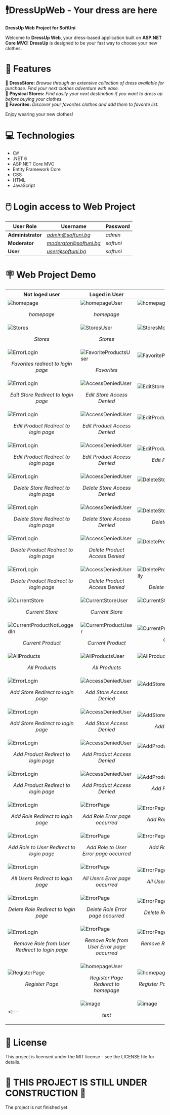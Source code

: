 # 🕴️DressUpWeb - Your dress are here
**DressUp Web Project for SoftUni**

Welcome to **DressUp Web**, your dress-based application built on **ASP.NET Core MVC**! **DressUp** is designed to be your fast way to choose your new clothes.

# 📖 Features
🏪 **DressStore:** *Browse through an extensive collection of dress available for purchase. Find your next clothes adventure with ease.* <br>
📄 **Physical Stores:** *Find easily your next destination if you want to dress up before buying your clothes.* <br>
📌 **Favorites:** *Discover your favorites clothes and add them to favorite list.* <br>

Enjoy wearing your new clothes!

# 💻 Technologies
- C#
- .NET 6
- ASP.NET Core MVC
- Entity Framework Core
- CSS
- HTML
- JavaScript

# 🖱️ Login access to Web Project
| **User Role**  | **Username** | **Password** |
| ------ | ------ | ------ |
| **Administrator** | *admin@softuni.bg* | *admin* |
| **Moderator** | *moderator@softuni.bg* | *softuni* |
| **User** | *user@softuni.bg* | *softuni* |

# 🪧 Web Project Demo
| **Not loged user**  | **Loged in User** | **Moderator** | **Admin** |
| --------------------------------------------------------------------------------------------------------------------------------------- | --------------------------------------------------------------------------------------------------------------------------------------- | --------------------------------------------------------------------------------------------------------------------------------------- | --------------------------------------------------------------------------------------------------------------------------------------- |
| <img src="https://github.com/MDimidov/DressUpWeb/blob/main/WebSIteImages/homepage.png" alt="homepage"> <p align="center">*homepage*</p> | <img src="https://github.com/MDimidov/DressUpWeb/blob/main/WebSIteImages/homepageUser.png" alt="homepageUser"> <p align="center">*homepage*</p> | <img src="https://github.com/MDimidov/DressUpWeb/blob/main/WebSIteImages/homepageModerator.png" alt="homepageModerator"> <p align="center">*homepage*</p> | <img src="https://github.com/MDimidov/DressUpWeb/blob/main/WebSIteImages/homepageAdmin.png" alt="homepageAdmin"> <p align="center">*homepage*</p> |
| <img src="https://github.com/MDimidov/DressUpWeb/blob/main/WebSIteImages/Stores.png" alt="Stores"> <p align="center">*Stores*</p> | <img src="https://github.com/MDimidov/DressUpWeb/blob/main/WebSIteImages/StoresUser.png" alt="StoresUser"> <p align="center">*Stores*</p> | <img src="https://github.com/MDimidov/DressUpWeb/blob/main/WebSIteImages/StoresModerator.png" alt="StoresModerator"> <p align="center">*Stores*</p> | <img src="https://github.com/MDimidov/DressUpWeb/blob/main/WebSIteImages/StoresModerator.png" alt="StoresModerator"> <p align="center">*Stores*</p> |
| <img src="https://github.com/MDimidov/DressUpWeb/blob/main/WebSIteImages/ErrorLogin.png" alt="ErrorLogin"> <p align="center">*Favorites redirect to login page*</p> | <img src="https://github.com/MDimidov/DressUpWeb/blob/main/WebSIteImages/FavoriteProductsUser.png" alt="FavoriteProductsUser"> <p align="center">*Favorites*</p> | <img src="https://github.com/MDimidov/DressUpWeb/blob/main/WebSIteImages/FavoriteProductsModerator.png" alt="FavoriteProductsModerator"> <p align="center">*Favorites*</p> | <img src="https://github.com/MDimidov/DressUpWeb/blob/main/WebSIteImages/FavoriteProductsModerator.png" alt="FavoriteProductsModerator"> <p align="center">*Favorites*</p> |
| <img src="https://github.com/MDimidov/DressUpWeb/blob/main/WebSIteImages/ErrorLogin.png" alt="ErrorLogin"> <p align="center">*Edit Store Redirect to login page*</p> | <img src="https://github.com/MDimidov/DressUpWeb/blob/main/WebSIteImages/AccessDeniedUser.png" alt="AccessDeniedUser"> <p align="center">*Edit Store Access Denied*</p> | <img src="https://github.com/MDimidov/DressUpWeb/blob/main/WebSIteImages/EditStoreModerator.png" alt="EditStoreModerator"> <p align="center">*Edit Store*</p> | <img src="https://github.com/MDimidov/DressUpWeb/blob/main/WebSIteImages/EditStoreModerator.png" alt="EditStoreModerator"> <p align="center">*Edit Store*</p> |
| <img src="https://github.com/MDimidov/DressUpWeb/blob/main/WebSIteImages/ErrorLogin.png" alt="ErrorLogin"> <p align="center">*Edit Product Redirect to login page*</p> | <img src="https://github.com/MDimidov/DressUpWeb/blob/main/WebSIteImages/AccessDeniedUser.png" alt="AccessDeniedUser"> <p align="center">*Edit Product Access Denied*</p> | <img src="https://github.com/MDimidov/DressUpWeb/blob/main/WebSIteImages/EditProductModerator.png" alt="EditProductModerator"> <p align="center">*Edit Product*</p> | <img src="https://github.com/MDimidov/DressUpWeb/blob/main/WebSIteImages/EditProductModerator.png" alt="EditProductModerator"> <p align="center">*Edit Product*</p> |
| <img src="https://github.com/MDimidov/DressUpWeb/blob/main/WebSIteImages/ErrorLogin.png" alt="ErrorLogin"> <p align="center">*Edit Product Redirect to login page*</p> | <img src="https://github.com/MDimidov/DressUpWeb/blob/main/WebSIteImages/AccessDeniedUser.png" alt="AccessDeniedUser"> <p align="center">*Edit Product Access Denied*</p> | <img src="https://github.com/MDimidov/DressUpWeb/blob/main/WebSIteImages/EditProductModeratorSuccessfully.png" alt="EditProductModeratorSuccessfully"> <p align="center">*Edit Product Successfully*</p> | <img src="https://github.com/MDimidov/DressUpWeb/blob/main/WebSIteImages/EditProductModeratorSuccessfully.png" alt="EditProductModeratorSuccessfully"> <p align="center">*Edit Product Successfully*</p> |
| <img src="https://github.com/MDimidov/DressUpWeb/blob/main/WebSIteImages/ErrorLogin.png" alt="ErrorLogin"> <p align="center">*Delete Store Redirect to login page*</p> | <img src="https://github.com/MDimidov/DressUpWeb/blob/main/WebSIteImages/AccessDeniedUser.png" alt="AccessDeniedUser"> <p align="center">*Delete Store Access Denied*</p> | <img src="https://github.com/MDimidov/DressUpWeb/blob/main/WebSIteImages/DeleteStoreModerator.png" alt="DeleteStoreModerator"> <p align="center">*Delete Store*</p> | <img src="https://github.com/MDimidov/DressUpWeb/blob/main/WebSIteImages/DeleteStoreModerator.png" alt="DeleteStoreModerator"> <p align="center">*Delete Store*</p> |
| <img src="https://github.com/MDimidov/DressUpWeb/blob/main/WebSIteImages/ErrorLogin.png" alt="ErrorLogin"> <p align="center">*Delete Store Redirect to login page*</p> | <img src="https://github.com/MDimidov/DressUpWeb/blob/main/WebSIteImages/AccessDeniedUser.png" alt="AccessDeniedUser"> <p align="center">*Delete Store Access Denied*</p> | <img src="https://github.com/MDimidov/DressUpWeb/blob/main/WebSIteImages/DeleteStoreModeratorSuccessfully.png" alt="DeleteStoreModeratorSuccessfully"> <p align="center">*Delete Store Successfully*</p> | <img src="https://github.com/MDimidov/DressUpWeb/blob/main/WebSIteImages/DeleteStoreModeratorSuccessfully.png" alt="DeleteStoreModeratorSuccessfully"> <p align="center">*Delete Store Successfully*</p> |
| <img src="https://github.com/MDimidov/DressUpWeb/blob/main/WebSIteImages/ErrorLogin.png" alt="ErrorLogin"> <p align="center">*Delete Product Redirect to login page*</p> | <img src="https://github.com/MDimidov/DressUpWeb/blob/main/WebSIteImages/AccessDeniedUser.png" alt="AccessDeniedUser"> <p align="center">*Delete Product Access Denied*</p> | <img src="https://github.com/MDimidov/DressUpWeb/blob/main/WebSIteImages/DeleteProductModerator.png" alt="DeleteProductModerator"> <p align="center">*Delete Product*</p> | <img src="https://github.com/MDimidov/DressUpWeb/blob/main/WebSIteImages/DeleteProductModerator.png" alt="DeleteProductModerator"> <p align="center">*Delete Product*</p> |
| <img src="https://github.com/MDimidov/DressUpWeb/blob/main/WebSIteImages/ErrorLogin.png" alt="ErrorLogin"> <p align="center">*Delete Product Redirect to login page*</p> | <img src="https://github.com/MDimidov/DressUpWeb/blob/main/WebSIteImages/AccessDeniedUser.png" alt="AccessDeniedUser"> <p align="center">*Delete Product Access Denied*</p> | <img src="https://github.com/MDimidov/DressUpWeb/blob/main/WebSIteImages/DeleteProductModeratorSuccessfully.png" alt="DeleteProductModeratorSuccessfully"> <p align="center">*Delete Product Successfully*</p> | <img src="https://github.com/MDimidov/DressUpWeb/blob/main/WebSIteImages/DeleteProductModeratorSuccessfully.png" alt="DeleteProductModeratorSuccessfully"> <p align="center">*Delete Product Successfully*</p> |
| <img src="https://github.com/MDimidov/DressUpWeb/blob/main/WebSIteImages/CurrentStore.png" alt="CurrentStore"> <p align="center">*Current Store*</p> | <img src="https://github.com/MDimidov/DressUpWeb/blob/main/WebSIteImages/CurrentStoreUser.png" alt="CurrentStoreUser"> <p align="center">*Current Store*</p> | <img src="https://github.com/MDimidov/DressUpWeb/blob/main/WebSIteImages/CurrentStoreAdmin.png" alt="CurrentStoreAdmin"> <p align="center">*Current Store*</p> | <img src="https://github.com/MDimidov/DressUpWeb/blob/main/WebSIteImages/CurrentStoreAdmin.png" alt="CurrentStoreAdmin"> <p align="center">*Current Store*</p> |
| <img src="https://github.com/MDimidov/DressUpWeb/blob/main/WebSIteImages/CurrentProductNotLoggedIn.png" alt="CurrentProductNotLoggedIn"> <p align="center">*Current Product*</p> | <img src="https://github.com/MDimidov/DressUpWeb/blob/main/WebSIteImages/CurrentProductUser.png" alt="CurrentProductUser"> <p align="center">*Current Product*</p> | <img src="https://github.com/MDimidov/DressUpWeb/blob/main/WebSIteImages/CurrentProductAdmin.png" alt="CurrentProductAdmin"> <p align="center">*Current Product*</p> | <img src="https://github.com/MDimidov/DressUpWeb/blob/main/WebSIteImages/CurrentProductAdmin.png" alt="CurrentProductAdmin"> <p align="center">*Current Product*</p> |
| <img src="https://github.com/MDimidov/DressUpWeb/blob/main/WebSIteImages/AllProducts.png" alt="AllProducts"> <p align="center">*All Products*</p> | <img src="https://github.com/MDimidov/DressUpWeb/blob/main/WebSIteImages/AllProductsUser.png" alt="AllProductsUser"> <p align="center">*All Products*</p> | <img src="https://github.com/MDimidov/DressUpWeb/blob/main/WebSIteImages/AllProductsAdmin.png" alt="AllProductsAdmin"> <p align="center">*All Products*</p> | <img src="https://github.com/MDimidov/DressUpWeb/blob/main/WebSIteImages/AllProductsAdmin.png" alt="AllProductsAdmin"> <p align="center">*All Products*</p> |
| <img src="https://github.com/MDimidov/DressUpWeb/blob/main/WebSIteImages/ErrorLogin.png" alt="ErrorLogin"> <p align="center">*Add Store Redirect to login page*</p> | <img src="https://github.com/MDimidov/DressUpWeb/blob/main/WebSIteImages/AccessDeniedUser.png" alt="AccessDeniedUser"> <p align="center">*Add Store Access Denied*</p> | <img src="https://github.com/MDimidov/DressUpWeb/blob/main/WebSIteImages/AddStoreModerator.png" alt="AddStoreModerator"> <p align="center">*Add Store*</p> | <img src="https://github.com/MDimidov/DressUpWeb/blob/main/WebSIteImages/AddStoreModerator.png" alt="AddStoreModerator"> <p align="center">*Add Store*</p> |
| <img src="https://github.com/MDimidov/DressUpWeb/blob/main/WebSIteImages/ErrorLogin.png" alt="ErrorLogin"> <p align="center">*Add Store Redirect to login page*</p> | <img src="https://github.com/MDimidov/DressUpWeb/blob/main/WebSIteImages/AccessDeniedUser.png" alt="AccessDeniedUser"> <p align="center">*Add Store Access Denied*</p> | <img src="https://github.com/MDimidov/DressUpWeb/blob/main/WebSIteImages/AddStoreModeratorSuccessfully.png" alt="AddStoreModeratorSuccessfully"> <p align="center">*Add Store Successfully*</p> | <img src="https://github.com/MDimidov/DressUpWeb/blob/main/WebSIteImages/AddStoreModeratorSuccessfully.png" alt="AddStoreModeratorSuccessfully"> <p align="center">*Add Store Successfully*</p> |
| <img src="https://github.com/MDimidov/DressUpWeb/blob/main/WebSIteImages/ErrorLogin.png" alt="ErrorLogin"> <p align="center">*Add Product Redirect to login page*</p> | <img src="https://github.com/MDimidov/DressUpWeb/blob/main/WebSIteImages/AccessDeniedUser.png" alt="AccessDeniedUser"> <p align="center">*Add Product Access Denied*</p> | <img src="https://github.com/MDimidov/DressUpWeb/blob/main/WebSIteImages/AddProductModerator.png" alt="AddProductModerator"> <p align="center">*Add Product*</p> | <img src="https://github.com/MDimidov/DressUpWeb/blob/main/WebSIteImages/AddProductModerator.png" alt="AddProductModerator"> <p align="center">*Add Product*</p> |
| <img src="https://github.com/MDimidov/DressUpWeb/blob/main/WebSIteImages/ErrorLogin.png" alt="ErrorLogin"> <p align="center">*Add Product Redirect to login page*</p> | <img src="https://github.com/MDimidov/DressUpWeb/blob/main/WebSIteImages/AccessDeniedUser.png" alt="AccessDeniedUser"> <p align="center">*Add Product Access Denied*</p> | <img src="https://github.com/MDimidov/DressUpWeb/blob/main/WebSIteImages/AddProductModeratorSuccessfully.png" alt="AddProductModeratorSuccessfully"> <p align="center">*Add Product Successfully*</p> | <img src="https://github.com/MDimidov/DressUpWeb/blob/main/WebSIteImages/AddProductModeratorSuccessfully.png" alt="AddProductModeratorSuccessfully"> <p align="center">*Add Product Successfully*</p> |
| <img src="https://github.com/MDimidov/DressUpWeb/blob/main/WebSIteImages/ErrorLogin.png" alt="ErrorLogin"> <p align="center">*Add Role Redirect to login page*</p> | <img src="https://github.com/MDimidov/DressUpWeb/blob/main/WebSIteImages/ErrorPage.png" alt="ErrorPage"> <p align="center">*Add Role Error page occurred*</p> | <img src="https://github.com/MDimidov/DressUpWeb/blob/main/WebSIteImages/ErrorPage.png" alt="ErrorPage"> <p align="center">*Add Role Error page occurred*</p> | <img src="https://github.com/MDimidov/DressUpWeb/blob/main/WebSIteImages/AddRoleAdminSuccessfully.png" alt="AddRoleAdminSuccessfully"> <p align="center">*Add Role Successfully*</p> |
| <img src="https://github.com/MDimidov/DressUpWeb/blob/main/WebSIteImages/ErrorLogin.png" alt="ErrorLogin"> <p align="center">*Add Role to User Redirect to login page*</p> | <img src="https://github.com/MDimidov/DressUpWeb/blob/main/WebSIteImages/ErrorPage.png" alt="ErrorPage"> <p align="center">*Add Role to User Error page occurred*</p> | <img src="https://github.com/MDimidov/DressUpWeb/blob/main/WebSIteImages/ErrorPage.png" alt="ErrorPage"> <p align="center">*Add Role to User Error page occurred*</p> | <img src="https://github.com/MDimidov/DressUpWeb/blob/main/WebSIteImages/AddRoleToUserAdminSuccessfully.png" alt="AddRoleToUserAdminSuccessfully"> <p align="center">*Add Role to User Successfully*</p> |
| <img src="https://github.com/MDimidov/DressUpWeb/blob/main/WebSIteImages/ErrorLogin.png" alt="ErrorLogin"> <p align="center">*All Users Redirect to login page*</p> | <img src="https://github.com/MDimidov/DressUpWeb/blob/main/WebSIteImages/ErrorPage.png" alt="ErrorPage"> <p align="center">*All Users Error page occurred*</p> | <img src="https://github.com/MDimidov/DressUpWeb/blob/main/WebSIteImages/ErrorPage.png" alt="ErrorPage"> <p align="center">*All Users Error page occurred*</p> | <img src="https://github.com/MDimidov/DressUpWeb/blob/main/WebSIteImages/AllUsersAdmin.png" alt="AllUsersAdmin"> <p align="center">*All Users*</p> |
| <img src="https://github.com/MDimidov/DressUpWeb/blob/main/WebSIteImages/ErrorLogin.png" alt="ErrorLogin"> <p align="center">*Delete Role Redirect to login page*</p> | <img src="https://github.com/MDimidov/DressUpWeb/blob/main/WebSIteImages/ErrorPage.png" alt="ErrorPage"> <p align="center">*Delete Role Error page occurred*</p> | <img src="https://github.com/MDimidov/DressUpWeb/blob/main/WebSIteImages/ErrorPage.png" alt="ErrorPage"> <p align="center">*Delete Role Error page occurred*</p> | <img src="https://github.com/MDimidov/DressUpWeb/blob/main/WebSIteImages/DeleteRoleAdminSuccessfully.png" alt="DeleteRoleAdminSuccessfully"> <p align="center">*Delete Role Successfully*</p> |
| <img src="https://github.com/MDimidov/DressUpWeb/blob/main/WebSIteImages/ErrorLogin.png" alt="ErrorLogin"> <p align="center">*Remove Role from User Redirect to login page*</p> | <img src="https://github.com/MDimidov/DressUpWeb/blob/main/WebSIteImages/ErrorPage.png" alt="ErrorPage"> <p align="center">*Remove Role from User Error page occurred*</p> | <img src="https://github.com/MDimidov/DressUpWeb/blob/main/WebSIteImages/ErrorPage.png" alt="ErrorPage"> <p align="center">*Remove Role from User Error page occurred*</p> | <img src="https://github.com/MDimidov/DressUpWeb/blob/main/WebSIteImages/RemoveFromRoleAdminSuccessfully.png" alt="RemoveFromRoleAdminSuccessfully"> <p align="center">*Remove Role from User Successfully*</p> |
| <img src="https://github.com/MDimidov/DressUpWeb/blob/main/WebSIteImages/RegisterPage.png" alt="RegisterPage"> <p align="center">*Register Page*</p> | <img src="https://github.com/MDimidov/DressUpWeb/blob/main/WebSIteImages/homepageUser.png" alt="homepageUser"> <p align="center">*Register Page Redirect to homepage*</p> | <img src="https://github.com/MDimidov/DressUpWeb/blob/main/WebSIteImages/homepageModerator.png" alt="homepageModerator"> <p align="center">*Register Page Redirect to homepage*</p> | <img src="https://github.com/MDimidov/DressUpWeb/blob/main/WebSIteImages/homepageAdmin.png" alt="homepageAdmin"> <p align="center">*Register Page Redirect to homepage*</p> |
<!-- | <img src="link" alt="image"> <p align="center">*text*</p> | <img src="link" alt="image"> <p align="center">*text*</p> | <img src="link" alt="image"> <p align="center">*text*</p> | <img src="link" alt="image"> <p align="center">*text*</p> | -->


# 📄 License
This project is licensed under the MIT license - see the LICENSE file for details.

# :construction: THIS PROJECT IS STILL UNDER CONSTRUCTION :construction:
The project is not finished yet.
